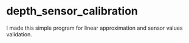 # depth_sensor_calibration
I made this simple program for linear approximation and sensor values validation.
